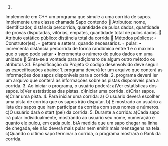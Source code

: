 1.
Implemente em C++ um programa que simule a uma corrida de sapos. Implemente uma classe chamada Sapo contendo  
Atributos: nome, identificador, distância percorrida, quantidade de pulos dados, quantidade de provas disputadas, vitórias, empates, quantidade total de pulos dados.  
Atributo estático público: distância total da corrida 
Métodos públicos: ◦ Construtor(es).
                  ◦ getters e setters, quando necessários.
                  ◦ pular:
                      ▪ incrementa distância percorrida de forma randômica entre 1 e o máximo que o sapo pode saltar
                      ▪ Incrementa o número de pulos dados em uma unidade 
                      Sinta-se a vontade para adiçionaro de algum outro método ou atributos 
                      3.1. Especificação do Projeto O código desenvolvido deve seguir as especificações abaixo: 
                            1. programa deverá ler um arquivo que conterá as informações dos sapos disponíveis para a corrida. 
                            2. programa deverá ler um arquivo que conterá as informações sobre as pistas disponíveis para a corrida.
                            3. Ao iniciar o programa, o usuário poderá: 
                              a)Ver estatísticas dos sapos.
                              b)Ver estatísticas das pistas. 
                              c)Iniciar uma corrida. 
                              d)Criar sapos.
                              e)Criar uma pista. 
                              4. Para iniciar uma corrida:
                              a) O usuário deverá escolher uma pista de corrida que os sapos irão disputar.
                              b) É mostrado ao usuário a lista dos sapos que iram participar da corrida com seus nomes e números.
                              c)O usuário dará o start (pei) da corrida.
                              5. Durante a corrida:
                              a)Cada sapo irá pular individualmente, mostrando ao usuário seu nome, numeração e quanto ele pulou, em cada pulo.
                              b)A medida que um sapo chegar na linha de chegada, ele não deverá mais pular nem emitir mais mensagens na tela. c)Quando o ultimo sapo terminar a corrida, o programa mostrará o Rank da corrida.

